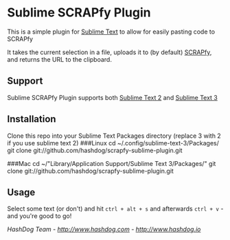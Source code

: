 Sublime SCRAPfy Plugin
======================

This is a simple plugin for [Sublime Text](http://www.sublimetext.com) to allow for easily pasting code to SCRAPfy

It takes the current selection in a file, uploads it to (by default) [SCRAPfy](http://scrapfy.io), and returns the URL to the clipboard.

Support
-------
Sublime SCRAPfy Plugin supports both [Sublime Text 2](http://www.sublimetext.com/2) and [Sublime Text 3](http://www.sublimetext.com/3)

Installation
------------

Clone this repo into your Sublime Text Packages directory
(replace 3 with 2 if you use sublime text 2)
###Linux
    cd ~/.config/sublime-text-3/Packages/
    git clone git://github.com/hashdog/scrapfy-sublime-plugin.git

###Mac
    cd ~/"Library/Application Support/Sublime Text 3/Packages/"
    git clone git://github.com/hashdog/scrapfy-sublime-plugin.git

Usage
-----

Select some text (or don't) and hit `ctrl + alt + s` and afterwards `ctrl + v` - and you're good to go!

*HashDog Team - http://www.hashdog.com - http://www.hashdog.io*
